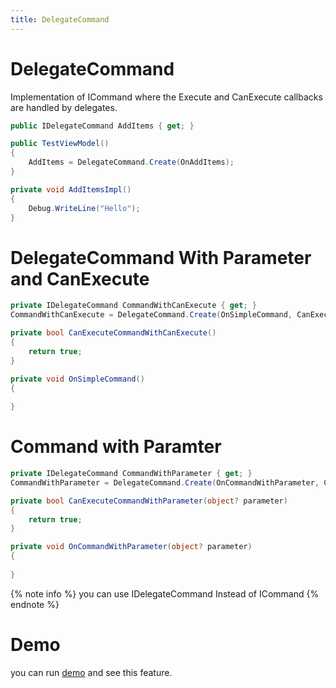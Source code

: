 ```yaml
---
title: DelegateCommand
---
```


# DelegateCommand
Implementation of ICommand where the Execute and CanExecute callbacks are handled by delegates.

```cs
public IDelegateCommand AddItems { get; }

public TestViewModel()
{
    AddItems = DelegateCommand.Create(OnAddItems);
}

private void AddItemsImpl()
{
    Debug.WriteLine("Hello");
}
```

# DelegateCommand With Parameter and CanExecute

```cs
private IDelegateCommand CommandWithCanExecute { get; }
CommandWithCanExecute = DelegateCommand.Create(OnSimpleCommand, CanExecuteCommandWithCanExecute);

private bool CanExecuteCommandWithCanExecute()
{
    return true;
}

private void OnSimpleCommand()
{
    
}

```

# Command with Paramter

```cs
private IDelegateCommand CommandWithParameter { get; }
CommandWithParameter = DelegateCommand.Create(OnCommandWithParameter, CanExecuteCommandWithParameter);

private bool CanExecuteCommandWithParameter(object? parameter)
{
    return true;
}

private void OnCommandWithParameter(object? parameter)
{
    
}

```

{% note info %}
you can use IDelegateCommand Instead of ICommand
{% endnote %}


# Demo
you can run [demo](https://github.com/Ghost1372/DevWinUI) and see this feature.